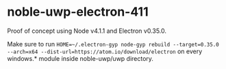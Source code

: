 # noble-uwp-electron-411
Proof of concept using Node v4.1.1 and Electron v0.35.0.

Make sure to run `HOME=~/.electron-gyp node-gyp rebuild --target=0.35.0 --arch=x64 --dist-url=https://atom.io/download/electron` on every windows.* module inside noble-uwp/uwp directory.
